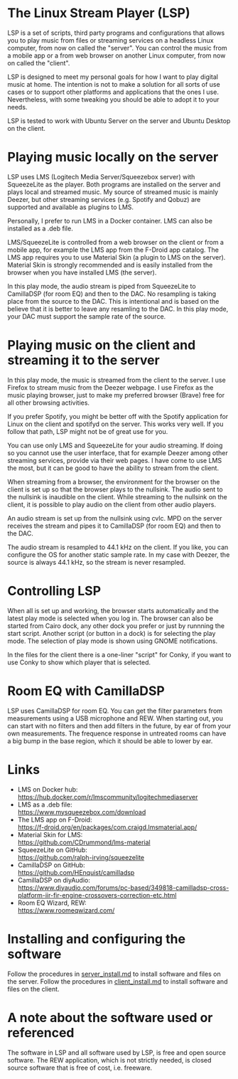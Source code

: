# The Linux Stream Player (LSP)
LSP is a set of scripts, third party programs and configurations that allows you to play music from files or streaming services on a headless Linux computer, from now on called the "server". You can control the music from a mobile app or a from web browser on another Linux computer, from now on called the "client".

LSP is designed to meet my personal goals for how I want to play digital music at home. The intention is not to make a solution for all sorts of use cases or to support other platforms and applications that the ones I use. Nevertheless, with some tweaking you should be able to adopt it to your needs.

LSP is tested to work with Ubuntu Server on the server and Ubuntu Desktop on the client.

# Playing music locally on the server
LSP uses LMS (Logitech Media Server/Squeezebox server) with SqueezeLite as the player. Both programs are installed on the server and plays local and streamed music. My source of streamed music is mainly Deezer, but other streaming services (e.g. Spotify and Qobuz) are supported and available as plugins to LMS.

Personally, I prefer to run LMS in a Docker container. LMS can also be installed as a .deb file.

LMS/SqueezeLite is controlled from a web browser on the client or from a mobile app, for example the LMS app from the F-Droid app catalog. The LMS app requires you to use Material Skin (a plugin to LMS on the server). Material Skin is strongly recommended and is easily installed from the browser when you have installed LMS (the server).

In this play mode, the audio stream is piped from SqueezeLite to CamillaDSP (for room EQ) and then to the DAC. No resampling is taking place from the source to the DAC. This is intentional and is based on the believe that it is better to leave any resamling to the DAC. In this play mode, your DAC must support the sample rate of the source.

# Playing music on the client and streaming it to the server
In this play mode, the music is streamed from the client to the server. I use Firefox to stream music from the Deezer webpage. I use Firefox as the music playing browser, just to make my preferred browser (Brave) free for all other browsing activities.

If you prefer Spotify, you might be better off with the Spotify application for Linux on the client and spotifyd on the server. This works very well. If you follow that path, LSP might not be of great use for you.

You can use only LMS and SqueezeLite for your audio streaming. If doing so you cannot use the user interface, that for example Deezer among other streaming services, provide via their web pages. I have come to use LMS the most, but it can be good to have the ability to stream from the client.

When streaming from a browser, the environment for the browser on the client is set up so that the browser plays to the nullsink. The audio sent to the nullsink is inaudible on the client. While streaming to the nullsink on the client, it is possible to play audio on the client from other audio players.

An audio stream is set up from the nullsink using cvlc. MPD on the server receives the stream and pipes it to CamillaDSP (for room EQ) and then to the DAC.

The audio stream is resampled to 44.1 kHz on the client. If you like, you can configure the OS for another static sample rate. In my case with Deezer, the source is always 44.1 kHz, so the stream is never resampled.

# Controlling LSP
When all is set up and working, the browser starts automatically and the latest play mode is selected when you log in. The browser can also be started from Cairo dock, any other dock you prefer or just by runnning the start script. Another script (or button in a dock) is for selecting the play mode. The selection of play mode is shown using GNOME notifications.

In the files for the client there is a one-liner "script" for Conky, if you want to use Conky to show which player that is selected.

# Room EQ with CamillaDSP
LSP uses CamillaDSP for room EQ. You can get the filter parameters from measurements using a USB microphone and REW. When starting out, you can start with no filters and then add filters in the future, by ear of from your own measurements. The frequence response in untreated rooms can have a big bump in the base region, which it should be able to lower by ear.

# Links
* LMS on Docker hub:<br/>https://hub.docker.com/r/lmscommunity/logitechmediaserver
* LMS as a .deb file:<br/>https://www.mysqueezebox.com/download
* The LMS app on F-Droid:<br/>https://f-droid.org/en/packages/com.craigd.lmsmaterial.app/
* Material Skin for LMS:<br/>https://github.com/CDrummond/lms-material
* SqueezeLite on GitHub:<br/>https://github.com/ralph-irving/squeezelite
* CamillaDSP on GitHub:<br/>https://github.com/HEnquist/camilladsp
* CamillaDSP on diyAudio:<br/>https://www.diyaudio.com/forums/pc-based/349818-camilladsp-cross-platform-iir-fir-engine-crossovers-correction-etc.html
* Room EQ Wizard, REW:<br/>https://www.roomeqwizard.com/

# Installing and configuring the software 
Follow the procedures in [server_install.md](./server_install.md) to install software and files on the server. Follow the procedures in [client_install.md](./client_install.md) to install software and files on the client.

# A note about the software used or referenced
The software in LSP and all software used by LSP, is free and open source software. The REW application, which is not strictly needed, is closed source software that is free of cost, i.e. freeware.
